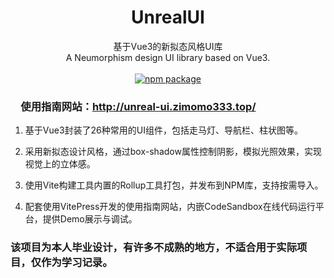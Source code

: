 <h1 align="center">UnrealUI</h1>

<div align="center">
基于Vue3的新拟态风格UI库
<br />
A Neumorphism design UI library based on Vue3.
<br />
<br />
<a href="https://npmjs.com/package/unreal-ui-next"><img src="https://img.shields.io/npm/v/unreal-ui-next.svg" alt="npm package"></a>
</div>

### &emsp;使用指南网站：http://unreal-ui.zimomo333.top/

1. 基于Vue3封装了26种常用的UI组件，包括走马灯、导航栏、柱状图等。 

2. 采用新拟态设计风格，通过box-shadow属性控制阴影，模拟光照效果，实现视觉上的立体感。 

3. 使用Vite构建工具内置的Rollup工具打包，并发布到NPM库，支持按需导入。 

4. 配套使用VitePress开发的使用指南网站，内嵌CodeSandbox在线代码运行平台，提供Demo展示与调试。 

### 该项目为本人毕业设计，有许多不成熟的地方，不适合用于实际项目，仅作为学习记录。
